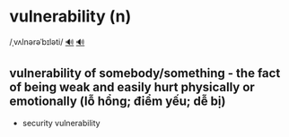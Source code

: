 # vulnerability (n)

/ˌvʌlnərəˈbɪləti/ [🔊](https://www.oxfordlearnersdictionaries.com/media/english/uk_pron/v/vul/vulne/vulnerability__gb_1.mp3) [🔊](https://www.oxfordlearnersdictionaries.com/media/english/us_pron/v/vul/vulne/vulnerability__us_1.mp3)

## vulnerability of somebody/something - the fact of being weak and easily hurt physically or emotionally (lỗ hổng; điểm yếu; dễ bị)

- security vulnerability